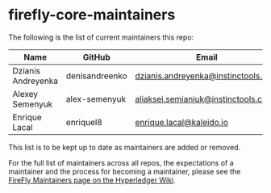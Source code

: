 # firefly-core-maintainers

The following is the list of current maintainers this repo:

| Name               | GitHub         | Email                               | LFID         |
| ------------------ | -------------- | ----------------------------------- | ------------ |
| Dzianis Andreyenka | denisandreenko | dzianis.andreyenka@instinctools.com | Darus        |
| Alexey Semenyuk    | alex-semenyuk  | aliaksei.semianiuk@instinctools.com | asemia       |
| Enrique Lacal      | enriquel8      | enrique.lacal@kaleido.io            | enriquelacal |

This list is to be kept up to date as maintainers are added or removed.

For the full list of maintainers across all repos, the expectations of a maintainer and the process for becoming a maintainer, please see the [FireFly Maintainers page on the Hyperledger Wiki](https://wiki.hyperledger.org/display/FIR/Maintainers).
